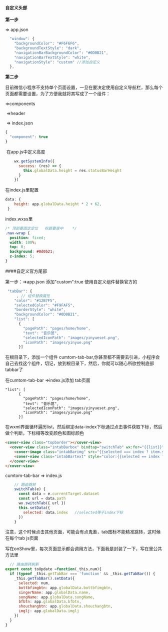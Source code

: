 #### 自定义头部

**第一步**

=> app.json

```js
  "window": {
    "backgroundColor": "#F6F6F6",
    "backgroundTextStyle": "dark",
    "navigationBarBackgroundColor": "#0D0B21",
    "navigationBarTextStyle": "white",
    "navigationStyle": "custom" //添加自定义
  },
```

**第二步**

目前微信小程序不支持单个页面设置，一旦在要决定使用自定义导航栏，那么每个页面都需要设置，为了方便我就将其写成了一个组件：

=>components

​      =>header

​            => index.json

```js
{
  "component": true
}
```

​          在app.js中定义高度

```js
    wx.getSystemInfo({
      success: (res) => {
        this.globalData.height = res.statusBarHeight
      }
    })
```

在index.js里配置

```js
data: {
    height: app.globalData.height * 2 + 62,
 }
```

index.wxss里

```css
/* 顶部要固定定位   标题要居中    */
.nav-wrap {
  position: fixed;
  width: 100%;
  top: 0;
  background: #0d0b21;
  z-index: 5;
}
```

####自定义官方尾部

第一步：=>app.json    添加"custom":true 使用自定义组件替换官方的

```js
 "tabBar": {
     , // 组件替换属性
    "color": "#12B7F5",
    "selectedColor": "#F9FAF5",
    "borderStyle": "white",
    "backgroundColor": "#0D0B21",
    "list": [
      {
        "pagePath": "pages/home/home",
        "text": "音乐馆",
        "selectedIconPath": "images/yinyueset.png",
        "iconPath": "images/yinyue.png"
      }]
```

在根目录下，添加一个组件 cumtom-tab-bar,你甚至都不需要去引进，小程序会自己去找这个组件，切记，放到根目录下，然后，你就可以随心所欲控制底部tabbar了

在cumtom-tab-bar  =>index.js添加 tab页面

```
"list": [
      {
        "pagePath": "pages/home/home",
        "text": "音乐馆",
        "selectedIconPath": "images/yinyueset.png",
        "iconPath": "images/yinyue.png"
      }]
```

在wxml界面循环遍历list，然后绑定data-index下标通过点击事件获取下标，然后做个判断，下标相等改变颜色和图标颜色

```html
<cover-view class="topborder"></cover-view>
  <cover-view class="intabBarbox" bindtap="switchTab" wx:for="{{list}}" wx:key="index" data-index="{{index}}" data-path="{{item.pagePath}}">
    <cover-image class="intabBarimg" src="{{selected === index ? item.selectedIconPath : item.iconPath}}"></cover-image>
    <cover-view class="intabBartext" style="color:{{selected == index ? colors : boxcolor}};">{{item.text}}</cover-view>
  </cover-view>
</cover-view>
```

 cumtom-tab-bar     => index.js

```js
    // 路由跳转
    switchTab(e) {
      const data = e.currentTarget.dataset
      const url = data.path
      wx.switchTab({ url })
      this.setData({
        selected: data.index   //selected等于index下标
      })
    }
```

注意，这个时候点击其他页面，可能会有点鬼畜，tab图标不能精准跳转，这时候在每个tab  js页面

写在onShow里，每次页面显示都会调用方法，下面我是封装了一下，写在里公共方法里

```js
  // 路由跳转刷新
export const toUpdate =function(_this,num){
  if (typeof _this.getTabBar === 'function' && _this.getTabBar()) {
    _this.getTabBar().setData({
      selected: num,
      bottbfimgbtn: app.globalData.bottbfimgbtn,
      singerName: app.globalData.name,
      songName: app.globalData.songName,
      bfbtn: app.globalData.bfbtn,
      shouchangbtn: app.globalData.shouchangbtn,
      imglj: app.globalData.imglj
    })
  }
}
```
